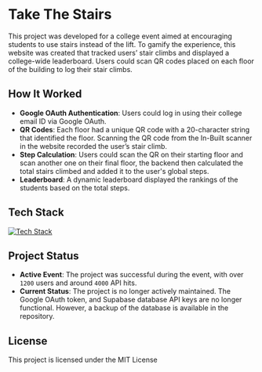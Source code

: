 # Take The Stairs

This project was developed for a college event aimed at encouraging students to use stairs instead of the lift. To gamify the experience, this website was created that tracked users’ stair climbs and displayed a college-wide leaderboard. Users could scan QR codes placed on each floor of the building to log their stair climbs.

## How It Worked
- **Google OAuth Authentication**: Users could log in using their college email ID via Google OAuth.
- **QR Codes**: Each floor had a unique QR code with a 20-character string that identified the floor. Scanning the QR code from the In-Built scanner in the website recorded the user’s stair climb.
- **Step Calculation**: Users could scan the QR on their starting floor and scan another one on their final floor, the backend then calculated the total stairs climbed and added it to the user's global steps.
- **Leaderboard**: A dynamic leaderboard displayed the rankings of the students based on the total steps.

## Tech Stack
[![Tech Stack](https://skillicons.dev/icons?i=js,html,css,express,nodejs,supabase,postgres,vercel)](https://skillicons.dev)

## Project Status
- **Active Event**: The project was successful during the event, with over `1200` users and around `4000` API hits.
- **Current Status**: The project is no longer actively maintained. The Google OAuth token, and Supabase database API keys are no longer functional. However, a backup of the database is available in the repository.

## License
This project is licensed under the MIT License
